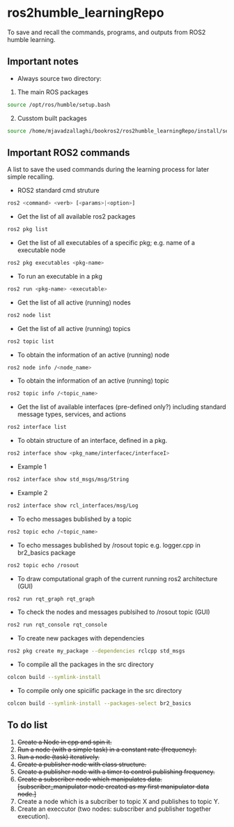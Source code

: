 # ros2humble_learningRepo
To save and recall the commands, programs, and outputs from ROS2 humble learning. 

## Important notes
* Always source two directory:
1.  The main ROS packages
```bash
source /opt/ros/humble/setup.bash 
```
2. Cusstom built packages
```bash
source /home/mjavadzallaghi/bookros2/ros2humble_learningRepo/install/setup.bash 
```

## Important ROS2 commands
A list to save the used commands during the learning process for later simple recalling.

* ROS2 standard cmd struture
```bash
ros2 <command> <verb> [<params>|<option>]
```

* Get the list of all available ros2 packages
```bash
ros2 pkg list
```

* Get the list of all executables of a specific pkg; e.g. name of a executable node
```bash
ros2 pkg executables <pkg-name>
```
    
* To run an executable in a pkg
```bash
ros2 run <pkg-name> <executable>
```
    
* Get the list of all active (running) nodes
```bash
ros2 node list
```
    
* Get the list of all active (running) topics
```bash
ros2 topic list
```
    
* To obtain the information of an active (running) node
```bash
ros2 node info /<node_name>
```
    
* To obtain the information of an active (running) topic
```bash
ros2 topic info /<topic_name>
```
    
* Get the list of available interfaces (pre-defined only?) including standard message types, services, and actions
```bash
ros2 interface list
```
    
* To obtain structure of an interface, defined in a pkg.
```bash
ros2 interface show <pkg_name/interfacec/interfaceI>
```
* Example 1
 ```bash
ros2 interface show std_msgs/msg/String
```   

* Example 2
 ```bash
ros2 interface show rcl_interfaces/msg/Log
``` 

* To echo messages bublished by a topic
```bash
ros2 topic echo /<topic_name>
```

* To echo messages bublished by /rosout topic
e.g. logger.cpp in br2_basics package
```bash
ros2 topic echo /rosout
```
    
* To draw computational graph of the current running ros2 architecture (GUI)
```bash
ros2 run rqt_graph rqt_graph
```

* To check the nodes and messages publsihed to /rosout topic (GUI)
```bash
ros2 run rqt_console rqt_console
```
    
* To create new packages with dependencies
```bash
ros2 pkg create my_package --dependencies rclcpp std_msgs 
```

* To compile all the packages in the src directory
```bash
colcon build --symlink-install
```

* To compile only one spiciific package in the src directory
```bash
colcon build --symlink-install --packages-select br2_basics
```
    



## To do list
1. <del>Create a Node in cpp and spin it.</del>
2. <del>Run a node (with a simple task) in a constant rate (frequency). </del>
3. <del>Run a node (task) iteratively. </del>
4. <del> Create a publisher node with class structure. </del>
5. <del> Create a publisher node with a timer to control publishing frequency. </del>
6. <del> Create a subscriber node which manipulates data. [subscriber_manipulator node created as my first manipulator data node.] </del>
7. Create a node which is a subcriber to topic X and publishes to topic Y.
8. Create an execcutor (two nodes: subscriber and publisher together execution).